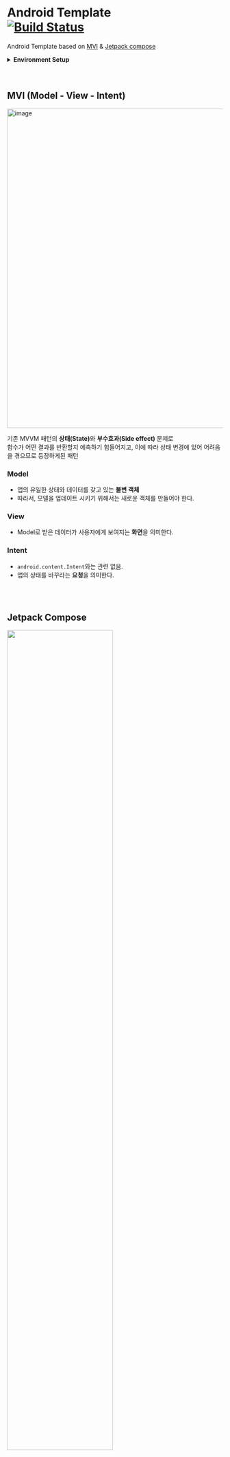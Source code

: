 # Android Template <br> <a href="https://github.com/deepfine/mob_android_template/actions"><img alt="Build Status" src="https://github.com/deepfine/mob_android_template/actions/workflows/build.yml/badge.svg"/></a><br>
Android Template based on [MVI](https://github.com/orbit-mvi/orbit-mvi) & [Jetpack compose](https://developer.android.com/jetpack/compose)


<details>
    <summary><b>Environment Setup</b></summary>
      <ol>
        <li>Java version : 17</li>
      </ol>
</details>

<br>
<br>

## MVI (Model - View - Intent)
<img width="744" alt="image" src="https://github.com/deepfine/mob_android_template/assets/58277725/1d606f96-c0ac-479f-b689-37115e6d9003">


기존 MVVM 패턴의 <b>상태(State)</b>와 <b>부수효과(Side effect)</b> 문제로<br>
함수가 어떤 결과를 반환할지 예측하기 힘들어지고, 이에 따라 상태 변경에 있어 어려움을 겪으므로 등장하게된 패턴
<br>
### Model
- 앱의 유일한 상태와 데이터를 갖고 있는 **불변 객체**
- 따라서, 모델을 업데이트 시키기 위해서는 새로운 객체를 만들어야 한다.

### View
- Model로 받은 데이터가 사용자에게 보여지는 **화면**을 의미한다.

### Intent
- ```android.content.Intent```와는 관련 없음.
- 앱의 상태를 바꾸라는 **요청**을 의미한다.
<br>
<br>

## Jetpack Compose
<img src="https://github.com/deepfine/mob_android_template/assets/58277725/9c13bb8e-b0b7-49da-a23f-5965ca42e00c" width="70%" height="70%"/>

- 네이티브 안드로이드 UI를 작성하기 위한 모던 라이브러리
- UI개발을 단순화하며 직관적인 Kotlin API를 사용한다.
- Declaractive UI로 **State**라는 개념을 통해 View를 업데이트 한다.



